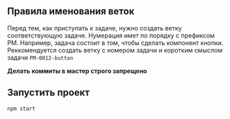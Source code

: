 ## Правила именования веток

Перед тем, как приступать к задаче, нужно создать ветку соответствующую задаче. Нумерация имет по порядку с префиксом PM. Например, задача состоит в том, чтобы сделать компонент кнопки. Реккомендуется создать ветку с номером задачи и коротким смыслом задачи `PM-0012-button`

**Делать коммиты в мастер строго запрещено**

## Запустить проект

`npm start`
